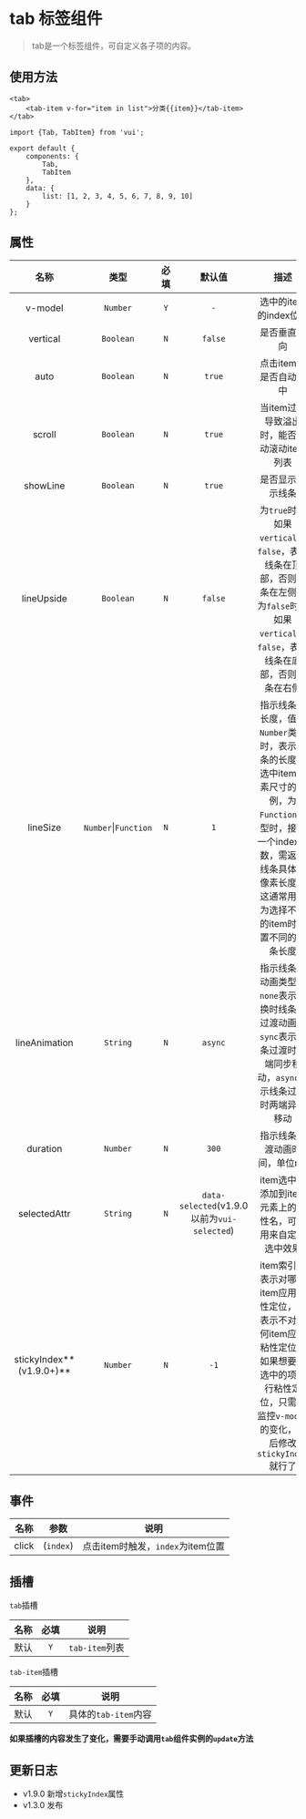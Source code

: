 # tab 标签组件

> tab是一个标签组件，可自定义各子项的内容。

## 使用方法

```
<tab>
    <tab-item v-for="item in list">分类{{item}}</tab-item>
</tab>
```

```
import {Tab, TabItem} from 'vui';

export default {
    components: {
        Tab,
        TabItem
    },
    data: {
        list: [1, 2, 3, 4, 5, 6, 7, 8, 9, 10]
    }
};
```

## 属性

|           名称           |           类型           | 必填  |                   默认值                    |                                                                                            描述                                                                                             |
| :----------------------: | :----------------------: | :---: | :-----------------------------------------: | :-----------------------------------------------------------------------------------------------------------------------------------------------------------------------------------------: |
|         v-model          |         `Number`         |  `Y`  |                     `-`                     |                                                                                    选中的item的index位置                                                                                    |
|         vertical         |        `Boolean`         |  `N`  |                   `false`                   |                                                                                        是否垂直方向                                                                                         |
|           auto           |        `Boolean`         |  `N`  |                   `true`                    |                                                                                   点击item时是否自动选中                                                                                    |
|          scroll          |        `Boolean`         |  `N`  |                   `true`                    |                                                                         当item过多导致溢出时，能否手动滚动item列表                                                                          |
|         showLine         |        `Boolean`         |  `N`  |                   `true`                    |                                                                                      是否显示指示线条                                                                                       |
|        lineUpside        |        `Boolean`         |  `N`  |                   `false`                   |                          为`true`时，如果`vertical`为`false`，表示线条在顶部，否则线条在左侧；为`false`时，如果`vertical`为`false`，表示线条在底部，否则线条在右侧                          |
|         lineSize         | `Number`&#124;`Function` |  `N`  |                     `1`                     | 指示线条的长度，值为`Number`类型时，表示线条的长度与选中item元素尺寸的比例，为`Function`类型时，接受一个index参数，需返回线条具体的像素长度，这通常用来为选择不同的item时设置不同的线条长度 |
|      lineAnimation       |         `String`         |  `N`  |                   `async`                   |                                   指示线条的动画类型，`none`表示切换时线条无过渡动画，`sync`表示线条过渡时两端同步移动，`async`表示线条过渡时两端异步移动                                   |
|         duration         |         `Number`         |  `N`  |                    `300`                    |                                                                                指示线条过渡动画时间，单位ms                                                                                 |
|       selectedAttr       |         `String`         |  `N`  | `data-selected`(v1.9.0以前为`vui-selected`) |                                                                 item选中时添加到item元素上的属性名，可以用来自定义选中效果                                                                  |
| stickyIndex**(v1.9.0+)** |         `Number`         |  `N`  |                    `-1`                     |               item索引，表示对哪个item应用粘性定位，`-1`表示不对任何item应用粘性定位。如果想要对选中的项进行粘性定位，只需要监控`v-model`的变化，然后修改`stickyIndex`就行了                |

## 事件

| 名称  |   参数    |               说明                |
| :---: | :-------: | :-------------------------------: |
| click | (`index`) | 点击item时触发，`index`为item位置 |

## 插槽

`tab`插槽

| 名称  | 必填  |      说明      |
| :---: | :---: | :------------: |
| 默认  |  `Y`  | `tab-item`列表 |

`tab-item`插槽

| 名称  | 必填  |         说明         |
| :---: | :---: | :------------------: |
| 默认  |  `Y`  | 具体的`tab-item`内容 |

**如果插槽的内容发生了变化，需要手动调用`tab`组件实例的`update`方法**

## 更新日志

* v1.9.0 新增`stickyIndex`属性
* v1.3.0 发布
